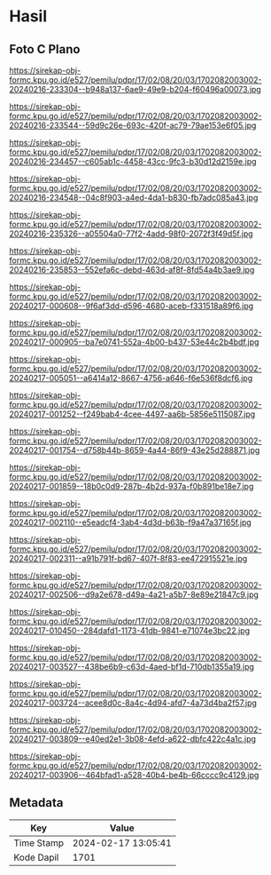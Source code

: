 # Hasil

## Foto C Plano

https://sirekap-obj-formc.kpu.go.id/e527/pemilu/pdpr/17/02/08/20/03/1702082003002-20240216-233304--b948a137-6ae9-49e9-b204-f60496a00073.jpg

https://sirekap-obj-formc.kpu.go.id/e527/pemilu/pdpr/17/02/08/20/03/1702082003002-20240216-233544--59d9c26e-693c-420f-ac79-79ae153e6f05.jpg

https://sirekap-obj-formc.kpu.go.id/e527/pemilu/pdpr/17/02/08/20/03/1702082003002-20240216-234457--c605ab1c-4458-43cc-9fc3-b30d12d2159e.jpg

https://sirekap-obj-formc.kpu.go.id/e527/pemilu/pdpr/17/02/08/20/03/1702082003002-20240216-234548--04c8f903-a4ed-4da1-b830-fb7adc085a43.jpg

https://sirekap-obj-formc.kpu.go.id/e527/pemilu/pdpr/17/02/08/20/03/1702082003002-20240216-235326--a05504a0-77f2-4add-98f0-2072f3f49d5f.jpg

https://sirekap-obj-formc.kpu.go.id/e527/pemilu/pdpr/17/02/08/20/03/1702082003002-20240216-235853--552efa6c-debd-463d-af8f-8fd54a4b3ae9.jpg

https://sirekap-obj-formc.kpu.go.id/e527/pemilu/pdpr/17/02/08/20/03/1702082003002-20240217-000608--9f6af3dd-d596-4680-aceb-f331518a89f6.jpg

https://sirekap-obj-formc.kpu.go.id/e527/pemilu/pdpr/17/02/08/20/03/1702082003002-20240217-000905--ba7e0741-552a-4b00-b437-53e44c2b4bdf.jpg

https://sirekap-obj-formc.kpu.go.id/e527/pemilu/pdpr/17/02/08/20/03/1702082003002-20240217-005051--a6414a12-8667-4756-a646-f6e536f8dcf6.jpg

https://sirekap-obj-formc.kpu.go.id/e527/pemilu/pdpr/17/02/08/20/03/1702082003002-20240217-001252--f249bab4-4cee-4497-aa6b-5856e5115087.jpg

https://sirekap-obj-formc.kpu.go.id/e527/pemilu/pdpr/17/02/08/20/03/1702082003002-20240217-001754--d758b44b-8659-4a44-86f9-43e25d288871.jpg

https://sirekap-obj-formc.kpu.go.id/e527/pemilu/pdpr/17/02/08/20/03/1702082003002-20240217-001859--18b0c0d9-287b-4b2d-937a-f0b891be18e7.jpg

https://sirekap-obj-formc.kpu.go.id/e527/pemilu/pdpr/17/02/08/20/03/1702082003002-20240217-002110--e5eadcf4-3ab4-4d3d-b63b-f9a47a37165f.jpg

https://sirekap-obj-formc.kpu.go.id/e527/pemilu/pdpr/17/02/08/20/03/1702082003002-20240217-002311--a91b791f-bd67-407f-8f83-ee472915521e.jpg

https://sirekap-obj-formc.kpu.go.id/e527/pemilu/pdpr/17/02/08/20/03/1702082003002-20240217-002506--d9a2e678-d49a-4a21-a5b7-8e89e21847c9.jpg

https://sirekap-obj-formc.kpu.go.id/e527/pemilu/pdpr/17/02/08/20/03/1702082003002-20240217-010450--284dafd1-1173-41db-9841-e71074e3bc22.jpg

https://sirekap-obj-formc.kpu.go.id/e527/pemilu/pdpr/17/02/08/20/03/1702082003002-20240217-003527--438be6b9-c63d-4aed-bf1d-710db1355a19.jpg

https://sirekap-obj-formc.kpu.go.id/e527/pemilu/pdpr/17/02/08/20/03/1702082003002-20240217-003724--acee8d0c-8a4c-4d94-afd7-4a73d4ba2f57.jpg

https://sirekap-obj-formc.kpu.go.id/e527/pemilu/pdpr/17/02/08/20/03/1702082003002-20240217-003809--e40ed2e1-3b08-4efd-a622-dbfc422c4a1c.jpg

https://sirekap-obj-formc.kpu.go.id/e527/pemilu/pdpr/17/02/08/20/03/1702082003002-20240217-003906--464bfad1-a528-40b4-be4b-66cccc9c4129.jpg


## Metadata

| Key        | Value               |
| ---------- | ------------------- |
| Time Stamp | 2024-02-17 13:05:41 |
| Kode Dapil | 1701                |



